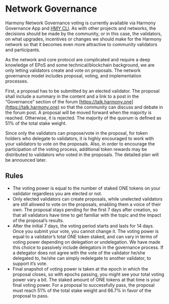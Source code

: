 # Network Governance

Harmony Network Governance voting is currently available via Harmony Governance App and [HMY CLI](../../../general/wallets/harmony-cli/). As with other projects and networks, the decisions should be made by the community, or in this case, the validators, on what upgrades, incentives or changes we should make for the Harmony network so that it becomes even more attractive to community validators and participants.

As the network and core protocol are  complicated and require a deep knowledge of EPoS and some technical/blockchain background, we are only letting validators create and vote on proposals. The network governance model includes proposal, voting, and implementation processes.

First, a proposal has to be submitted by an elected validator. The proposal shall include a summary in the content and a link to a post in the “Governance” section of the forum [https://talk.harmony.one](https://talk.harmony.one) so that the community can discuss and debate in the forum post. A proposal will be moved forward when the majority is reached. Otherwise, it is rejected. The majority of the quorum is defined as 51% of the total stake weight.

Since only the validators can propose/vote in the proposal, for token holders who delegate to validators, it is highly encouraged to work with your validators to vote on the proposals. Also, in order to encourage the participation of the voting process, additional token rewards may be distributed to validators who voted in the proposals. The detailed plan will be announced later.

## Rules

* The voting power is equal to the number of staked ONE tokens on your validator regardless you are elected or not.
* Only elected validators can create proposals, while unelected validators are still allowed to vote on the proposals, enabling them a voice of their own. The proposal stays pending for the first 7 days after creation, so that all validators have time to get familiar with the topic and the impact of the proposal’s results.&#x20;
* After the initial 7 days, the voting period starts and lasts for 14 days. Once you submit your vote, you cannot change it. The voting power is equal to a validator’s total ONE token staked, and can vary in terms of voting power depending on delegation or undelegation. We have made this choice to passively include delegators in the governance process. If a delegator does not agree with the vote of the validator he/she delegated to, he/she can simply redelegate to another validator, to support it’s vote.&#x20;
* Final snapshot of voting power is taken at the epoch in which the proposal closes, so with epochs passing, you might see your total voting power vary a bit. The staked amount of ONE tokens at that time is your final voting power. For a proposal to successfully pass, the proposal must reach 51% of the total stake weight and 66.7% in favor of the proposal to pass.
